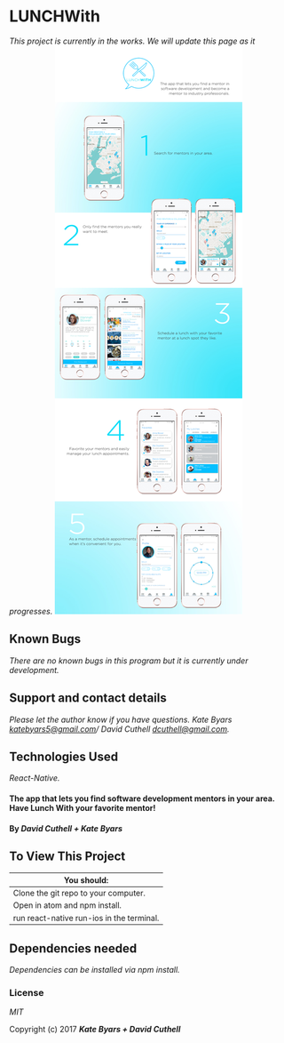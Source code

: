 # LUNCHWith

_This project is currently in the works. We will update this page as it progresses._
![LunchWithMarketingPiece](https://github.com/dcuthell/LunchWithMe/blob/master/src/images/lunchwithPDF.jpg)

## Known Bugs

_There are no known bugs in this program but it is currently under development._

## Support and contact details

_Please let the author know if you have questions. Kate Byars katebyars5@gmail.com/ David Cuthell dcuthell@gmail.com._

## Technologies Used

_React-Native._


#### The app that lets you find software development mentors in your area. Have Lunch With your favorite mentor!

#### By _**David Cuthell + Kate Byars**_

## To View This Project

| You should: |
| ----------|
| Clone the git repo to your computer. |
| Open in atom and npm install. |
| run react-native run-ios in the terminal.|

## Dependencies needed
_Dependencies can be installed via npm install._

### License

*MIT*

Copyright (c) 2017 **_Kate Byars + David Cuthell_**
